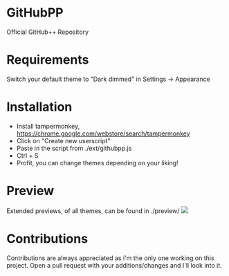 # GitHubPP
Official GitHub++ Repository 

# Requirements
Switch your default theme to "Dark dimmed" in Settings -> Appearance

# Installation
* Install tampermonkey, https://chrome.google.com/webstore/search/tampermonkey
* Click on "Create new userscript"
* Paste in the script from ./ext/githubpp.js
* Ctrl + S
* Profit, you can change themes depending on your liking!

# Preview
Extended previews, of all themes, can be found in ./preview/ 
![](https://media.discordapp.net/attachments/1153048987700559873/1172304920620310648/image.png?ex=655fd509&is=654d6009&hm=a7bdcddba85a24910202ef7d792bde72bb9fe4c50308ee9f60662b71d4237add&=&width=1175&height=671)

# Contributions
Contributions are always appreciated as i'm the only one working on this project. Open a pull request with your additions/changes and I'll look into it.

